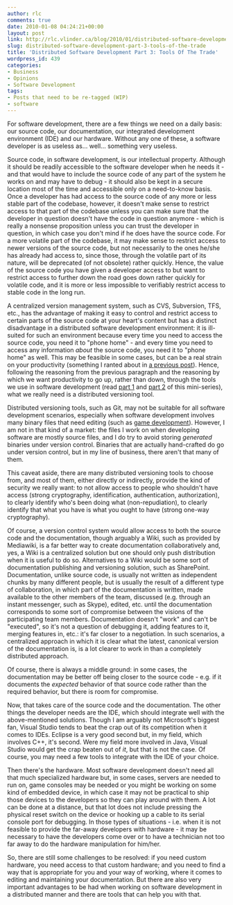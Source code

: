 ```yaml
---
author: rlc
comments: true
date: 2010-01-08 04:24:21+00:00
layout: post
link: http://rlc.vlinder.ca/blog/2010/01/distributed-software-development-part-3-tools-of-the-trade/
slug: distributed-software-development-part-3-tools-of-the-trade
title: 'Distributed Software Development Part 3: Tools Of The Trade'
wordpress_id: 439
categories:
- Business
- Opinions
- Software Development
tags:
- Posts that need to be re-tagged (WIP)
- software
---
```


For software development, there are a few things we need on a daily basis: our source code, our documentation, our integrated development environment (IDE) and our hardware. Without any one of these, a software developer is as useless as... well... something very useless.
<!-- more -->
Source code, in software development, is our intellectual property. Although it should be readily accessible to the software developer when he needs it - and that would have to include the source code of any part of the system he works on and may have to debug - it should also be kept in a secure location most of the time and accessible only on a need-to-know basis. Once a developer has had access to the source code of any more or less stable part of the codebase, however, it doesn't make sense to restrict access to that part of the codebase unless you can make sure that the developer in question doesn't have the code in question anymore - which is really a nonsense proposition unless you can trust the developer in question, in which case you don't mind if he does have the source code. For a more volatile part of the codebase, it may make sense to restrict access to newer versions of the source code, but not necessarily to the ones he/she has already had access to, since those, through the volatile part of its nature, will be deprecated (of not obsolete) rather quickly. Hence, the value of the source code you have given a developer access to but want to restrict access to further down the road goes down rather quickly for volatile code, and it is more or less impossible to verifiably restrict access to stable code in the long run.

A centralized version management system, such as CVS, Subversion, TFS, etc., has the advantage of making it easy to control and restrict access to certain parts of the source code at your heart's content but has a distinct disadvantage in a distributed software development environment: it is ill-suited for such an environment because every time you need to access the source code, you need it to "phone home" - and every time you need to access any information _about_ the source code, you need it to "phone home" as well. This may be feasible in some cases, but can be a real strain on your productivity (something I ranted about in [a previous post](http://landheer-cieslak.com/?p=381)). Hence, following the reasoning from the previous paragraph and the reasoning by which we want productivity to go up, rather than down, through the tools we use in software development (read [part 1](http://landheer-cieslak.com/?p=431) and [part 2](http://landheer-cieslak.com/?p=434) of this mini-series), what we really need is a distributed versioning tool.

Distributed versioning tools, such as Git, may not be suitable for all software development scenarios, especially when software development involves many binary files that need editing (such as [game development](http://web.archive.org/web/20130524033420/http://exdream.com:80/Blog/post/2009/09/20/Trying-out-Git-and-why-distributed-versioning-is-not-really-for-game-developers.aspx)). However, I am not in that kind of a market: the files I work on when developing software are mostly source files, and I do try to avoid storing _generated_ binaries under version control. Binaries that are actually hand-crafted do go under version control, but in my line of business, there aren't that many of them.

This caveat aside, there are many distributed versioning tools to choose from, and most of them, either directly or indirectly, provide the kind of security we really want: to not allow access to people who shouldn't have access (strong cryptography, identification, authentication, authorization), to clearly identify who's been doing what (non-repudiation), to clearly identify that what you have is what you ought to have (strong one-way cryptography).

Of course, a version control system would allow access to both the source code and the documentation, though arguably a Wiki, such as provided by Mediawiki, is a far better way to create documentation collaboratively and, yes, a Wiki is a centralized solution but one should only push distribution when it is useful to do so. Alternatives to a Wiki would be some sort of documentation publishing and versioning solution, such as SharePoint. Documentation, unlike source code, is usually not written as independent chunks by many different people, but is usually the result of a different type of collaboration, in which part of the documentation is written, made available to the other members of the team, discussed (e.g. through an instant messenger, such as Skype), edited, etc. until the documentation corresponds to some sort of compromise between the visions of the participating team members. Documentation doesn't "work" and can't be "executed", so it's not a question of debugging it, adding features to it, merging features in, etc.: it's far closer to a negotiation. In such scenarios, a centralized approach in which it is clear what the latest, canonical version of the documentation is, is a lot clearer to work in than a completely distributed approach.

Of course, there is always a middle ground: in some cases, the documentation may be better off being closer to the source code - e.g. if it documents the _expected_ behavior of that source code rather than the required behavior, but there is room for compromise.

Now, that takes care of the source code and the documentation. The other things the developer needs are the IDE, which should integrate well with the above-mentioned solutions. Though I am arguably not Microsoft's biggest fan, Visual Studio tends to beat the crap out of its competition when it comes to IDEs. Eclipse is a very good second but, in my field, which involves C++, it's second. Were my field more involved in Java, Visual Studio would get the crap beaten out of _it_, but that is not the case. Of course, you may need a few tools to integrate with the IDE of your choice.

Then there's the hardware. Most software development doesn't need all that much specialized hardware but, in some cases, servers are needed to run on, game consoles may be needed or you might be working on some kind of embedded device, in which case it may not be practical to ship those devices to the developers so they can play around with them. A lot can be done at a distance, but that lot does not include pressing the physical reset switch on the device or hooking up a cable to its serial console port for debugging. In those types of situations - i.e. when it is not feasible to provide the far-away developers with hardware - it may be necessary to have the developers come over or to have a technician not too far away to do the hardware manipulation for him/her.

So, there are still some challenges to be resolved: if you need custom hardware, you need access to that custom hardware; and you need to find a way that is appropriate for you and your way of working, where it comes to editing and maintaining your documentation. But there are also very important advantages to be had when working on software development in a distributed manner and there are tools that can help you with that.
